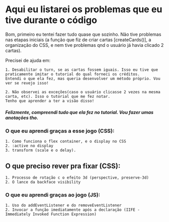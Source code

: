 # Aqui eu listarei os problemas que eu tive durante o código

Bom, primeiro eu tentei fazer tudo quase que sozinho. Não tive problemas nas etapas iniciais (a função que fiz de criar cartas [createCards()], a organização do CSS, e nem tive problemas qnd o usuário já havia clicado 2 cartas).

Precisei de ajuda em:
	
	1. Desabilitar o turn, se as cartas fossem iguais. Isso eu tive que praticamente imitar o tutorial do qual forneci os créditos. 
	Entendi o que ela fez, mas queria desenvolver um método próprio. Vou ver se revejo isso!
	
	2. Não observei as exceções(caso o usuário clicasse 2 vezes na mesma carta, etc). Isso o tutorial que me fez notar.
	Tenho que aprender a ter a visão disso! 

	

##### Felizmente, compreendi tudo que ela fez no tutorial. Vou fazer umas anotações tho.

### O que eu aprendi graças a esse jogo (CSS):

	1. Como funciona o flex container, e o display no CSS
	2. :active no display
	3. transform (scale e o delay).

## O que preciso rever pra fixar (CSS):
	
	1. Processo de rotação c o efeito 3d (perspective, preserve-3d)
	2. O lance da backface visibility


### O que eu aprendi graças ao jogo (JS):
	1. Uso do addEventListener e do removeEventListener
	2. Invocar a função imediatamente após a declaração (IIFE - Immediately Invoked Function Expression)

